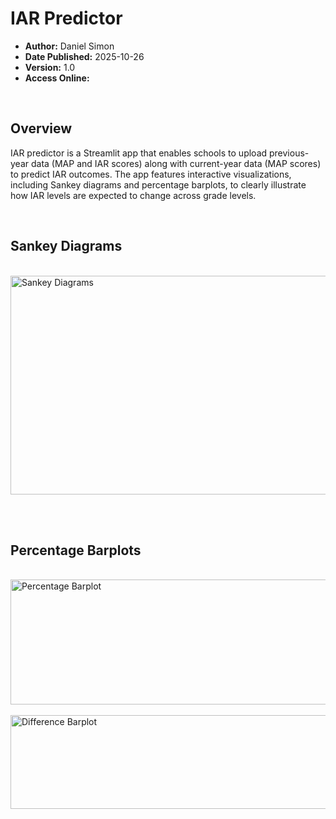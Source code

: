 # IAR Predictor

- **Author:** Daniel Simon
- **Date Published:** 2025-10-26
- **Version:** 1.0
- **Access Online:** []()

<br>

## Overview

IAR predictor is a Streamlit app that enables schools to upload previous-year data (MAP and IAR scores) along with current-year data (MAP scores) to predict IAR outcomes. The app features interactive visualizations, including Sankey diagrams and percentage barplots, to clearly illustrate how IAR levels are expected to change across grade levels.

<br>

## Sankey Diagrams

<br>
<img width="547" height="350" alt="Sankey Diagrams" src="https://github.com/user-attachments/assets/d18e8ebd-5a3f-4f66-85e3-4dc457593a13" />

<br><br>

## Percentage Barplots

<br>
<img width="547" height="200" alt="Percentage Barplot" src="https://github.com/user-attachments/assets/88fc950f-ae93-4636-af22-1829ece511db" />
<br><br>
<img width="547" height="150" alt="Difference Barplot" src="https://github.com/user-attachments/assets/7d0db54f-422b-44e7-8ed9-7a48520332c0" />

